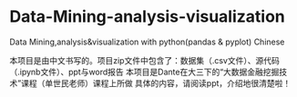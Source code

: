 # Data-Mining-analysis-visualization
Data Mining,analysis&amp;visualization with python(pandas &amp; pyplot) Chinese

本项目是由中文书写的。项目zip文件中包含了：数据集（.csv文件）、源代码（.ipynb文件）、ppt与word报告
本项目是Dante在大三下的“大数据金融挖掘技术”课程（单世民老师）课程上所做
具体的内容，请阅读ppt，介绍地很清楚啦！
